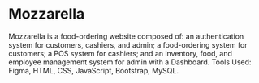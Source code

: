 # Mozzarella
Mozzarella is a food-ordering website composed of: an authentication system for customers, cashiers, and admin; a food-ordering system for customers; a POS system for cashiers; and an inventory, food, and employee management system for admin with a Dashboard.
Tools Used: Figma, HTML, CSS, JavaScript, Bootstrap, MySQL.
